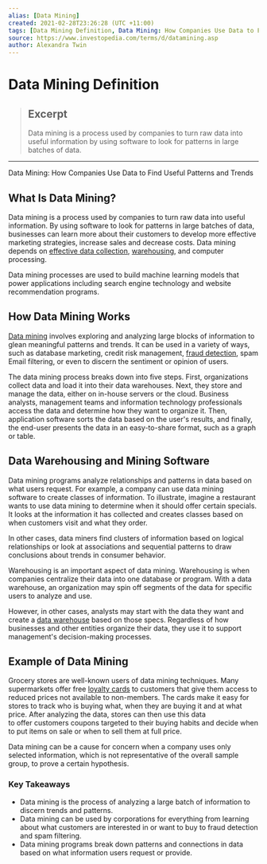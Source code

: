 ```yaml
---
alias: [Data Mining]
created: 2021-02-28T23:26:28 (UTC +11:00)
tags: [Data Mining Definition, Data Mining: How Companies Use Data to Find Useful Patterns and Trends]
source: https://www.investopedia.com/terms/d/datamining.asp
author: Alexandra Twin
---
```


# Data Mining Definition

> ## Excerpt
> Data mining is a process used by companies to turn raw data into useful information by using software to look for patterns in large batches of data.

---

Data Mining: How Companies Use Data to Find Useful Patterns and Trends
## What Is Data Mining?

Data mining is a process used by companies to turn raw data into useful information. By using software to look for patterns in large batches of data, businesses can learn more about their customers to develop more effective marketing strategies, increase sales and decrease costs. Data mining depends on [effective data collection](https://www.investopedia.com/terms/b/big-data.asp), [warehousing](https://www.investopedia.com/terms/w/warehousing.asp), and computer processing.

Data mining processes are used to build machine learning models that power applications including search engine technology and website recommendation programs.

## How Data Mining Works

[Data mining](https://www.investopedia.com/articles/basics/03/053003.asp) involves exploring and analyzing large blocks of information to glean meaningful patterns and trends. It can be used in a variety of ways, such as database marketing, credit risk management, [fraud detection](https://www.investopedia.com/financial-edge/0512/the-most-common-types-of-consumer-fraud.aspx), spam Email filtering, or even to discern the sentiment or opinion of users.

The data mining process breaks down into five steps. First, organizations collect data and load it into their data warehouses. Next, they store and manage the data, either on in-house servers or the cloud. Business analysts, management teams and information technology professionals access the data and determine how they want to organize it. Then, application software sorts the data based on the user's results, and finally, the end-user presents the data in an easy-to-share format, such as a graph or table.

## Data Warehousing and Mining Software

Data mining programs analyze relationships and patterns in data based on what users request. For example, a company can use data mining software to create classes of information. To illustrate, imagine a restaurant wants to use data mining to determine when it should offer certain specials. It looks at the information it has collected and creates classes based on when customers visit and what they order.

In other cases, data miners find clusters of information based on logical relationships or look at associations and sequential patterns to draw conclusions about trends in consumer behavior.

Warehousing is an important aspect of data mining. Warehousing is when companies centralize their data into one database or program. With a data warehouse, an organization may spin off segments of the data for specific users to analyze and use.

However, in other cases, analysts may start with the data they want and create a [data warehouse](https://www.investopedia.com/terms/d/data-warehousing.asp) based on those specs. Regardless of how businesses and other entities organize their data, they use it to support management's decision-making processes.

## Example of Data Mining

Grocery stores are well-known users of data mining techniques. Many supermarkets offer free [loyalty cards](https://www.investopedia.com/terms/l/loyalty-program.asp) to customers that give them access to reduced prices not available to non-members. The cards make it easy for stores to track who is buying what, when they are buying it and at what price. After analyzing the data, stores can then use this data to offer customers coupons targeted to their buying habits and decide when to put items on sale or when to sell them at full price.

Data mining can be a cause for concern when a company uses only selected information, which is not representative of the overall sample group, to prove a certain hypothesis.

### Key Takeaways

-   Data mining is the process of analyzing a large batch of information to discern trends and patterns.
-   Data mining can be used by corporations for everything from learning about what customers are interested in or want to buy to fraud detection and spam filtering.
-   Data mining programs break down patterns and connections in data based on what information users request or provide.
